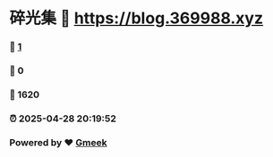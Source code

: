 # 碎光集 :link: https://blog.369988.xyz 
### :page_facing_up: [1](https://blog.369988.xyz/tag.html) 
### :speech_balloon: 0 
### :hibiscus: 1620 
### :alarm_clock: 2025-04-28 20:19:52 
### Powered by :heart: [Gmeek](https://github.com/Meekdai/Gmeek)

